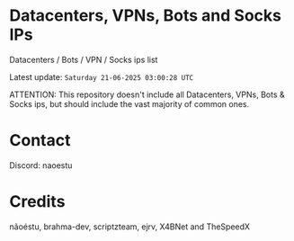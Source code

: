 # Datacenters, VPNs, Bots and Socks IPs
 
Datacenters / Bots / VPN / Socks ips list

Latest update: `Saturday 21-06-2025 03:00:28 UTC` 

ATTENTION: This repository doesn't include all Datacenters, VPNs, Bots & Socks ips, 
but should include the vast majority of common ones.

# Contact
Discord: naoestu

# Credits
nãoéstu, brahma-dev, scriptzteam, ejrv, X4BNet and TheSpeedX
